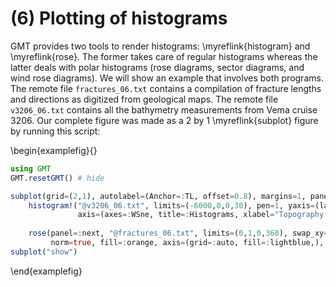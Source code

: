 # (6) Plotting of histograms

GMT provides two tools to render histograms: \myreflink{histogram} and \myreflink{rose}.
The former takes care of regular histograms whereas the latter deals with polar histograms
(rose diagrams, sector diagrams, and wind rose diagrams). We will show an example that involves
both programs. The remote file ``fractures_06.txt`` contains a compilation of fracture lengths
and directions as digitized from geological maps. The remote file ``v3206_06.txt`` contains
all the bathymetry measurements from Vema cruise 3206. Our complete figure was made as a 2 by 1
\myreflink{subplot} figure by running this script:

\begin{examplefig}{}
```julia
using GMT
GMT.resetGMT() # hide

subplot(grid=(2,1), autolabel=(Anchor=:TL, offset=0.8), margins=1, panel_size=(15,9))
	histogram!("@v3206_06.txt", limits=(-6000,0,0,30), pen=1, yaxis=(label=:Frequency, suffix=" %"),
	           axis=(axes=:WSne, title=:Histograms, xlabel="Topography (m)", fill=:lightblue), fill=:orange, kind=(freq=true,), bin=250)
		   
	rose(panel=:next, "@fractures_06.txt", limits=(0,1,0,360), swap_xy=true, sector=(width=10, rose=true),
	     norm=true, fill=:orange, axis=(grid=:auto, fill=:lightblue,), pen=1)
subplot("show")
```
\end{examplefig}

